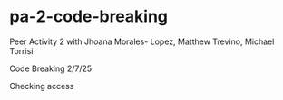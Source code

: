 # pa-2-code-breaking
Peer Activity 2 with Jhoana Morales- Lopez, Matthew Trevino, Michael Torrisi

Code Breaking 2/7/25

Checking access